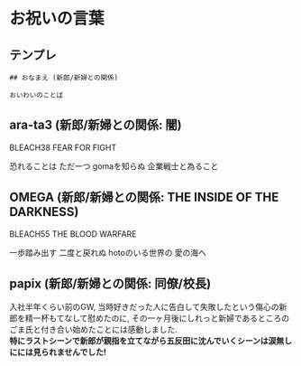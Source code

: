 # お祝いの言葉

## テンプレ

```
## おなまえ (新郎/新婦との関係)

おいわいのことば
```

## ara-ta3 (新郎/新婦との関係: 闇)

BLEACH38 FEAR FOR FIGHT

恐れることは ただ一つ gomaを知らぬ 企業戦士と為ること

## OMEGA (新郎/新婦との関係: THE INSIDE OF THE DARKNESS)

BLEACH55 THE BLOOD WARFARE

一歩踏み出す 二度と戻れぬ hotoのいる世界の 愛の海へ

## papix (新郎/新婦との関係: 同僚/校長)

入社半年くらい前のGW, 当時好きだった人に告白して失敗したという傷心の新郎を精一杯もてなして慰めたのに, その一ヶ月後にしれっと新婦であるところのごま氏と付き合い始めたことには感動しました.  
**特にラストシーンで新郎が親指を立てながら五反田に沈んでいくシーンは涙無しにには見られませんでした!**

